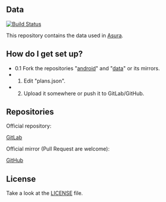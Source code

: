 ## Data

[![Build Status](https://ci.gitlab.com/projects/7059/status.png?ref=master)](https://ci.gitlab.com/projects/7059?ref=master)

This repository contains the data used in
[Asura](https://gitlab.com/asura/android).

## How do I get set up?

- 0.1 Fork the repositories
"[android](https://gitlab.com/asura/android)" and
"[data](https://gitlab.com/asura/data)" or its mirrors.
- 1. Edit "plans.json".
- 2. Upload it somewhere or push it to GitLab/GitHub.

## Repositories

Official repository:

[GitLab](https://gitlab.com/asura/data)

Official mirror (Pull Request are welcome):

[GitHub](https://github.com/asura-app/data)

## License

Take a look at the [LICENSE](./LICENSE) file.
